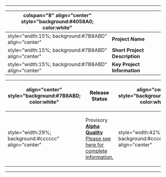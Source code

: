 -----

| colspan="8" align="center" style="background:\#4058A0; color:white" | <font color="white">**PROJECT IDENTIFICATION** |
| ------------------------------------------------------------------- | ---------------------------------------------- |
| style="width:15%; background:\#7B8ABD" align="center"               | **Project Name**                               |
| style="width:15%; background:\#7B8ABD" align="center"               | **Short Project Description**                  |
| style="width:15%; background:\#7B8ABD" align="center"               | **Key Project Information**                    |

<table>
<thead>
<tr class="header">
<th><p>align="center" style="background:#7B8ABD; color:white"</p></th>
<th><p><font color="black"><strong>Release Status</strong></p></th>
<th><p>align="center" style="background:#7B8ABD; color:white"</p></th>
<th><p><font color="black"><strong>Main Links</strong></p></th>
<th><p>align="center" style="background:#7B8ABD; color:white"</p></th>
<th><p><font color="black"><strong>Related Projects</strong></p></th>
</tr>
</thead>
<tbody>
<tr class="odd">
<td><p>style="width:29%; background:#cccccc" align="center"</p></td>
<td><p>Provisory <strong><a href=":Category:OWASP_Project_Assessment#Alpha_Quality_Tool_Criteria" title="wikilink">Alpha Quality</a></strong><br />
<a href=":Category:OWASP_Python_Static_Analysis_Project_-_Assessment_Frame" title="wikilink">Please see here for complete information.</a></p></td>
<td><p>style="width:42%; background:#cccccc" align="center"</p></td>
<td><p><a href="http://code.google.com/p/owasp-python-static-analysis/">Google code SVN</a></p></td>
<td><p>style="width:29%; background:#cccccc" align="center"</p></td>
<td><p><a href="SpoC_007_-_Python_Tainted_Mode" title="wikilink">OWASP Python Tainted Mode</a></p></td>
</tr>
</tbody>
</table>

-----